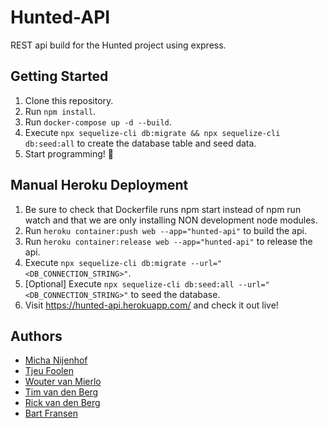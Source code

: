 # Hunted-API
REST api build for the Hunted project using express.

## Getting Started
1. Clone this repository.
2. Run `npm install`.
3. Run `docker-compose up -d --build`.
4. Execute `npx sequelize-cli db:migrate && npx sequelize-cli db:seed:all` to create the database table and seed data.
5. Start programming! :tada:

## Manual Heroku Deployment
1. Be sure to check that Dockerfile runs npm start instead of npm run watch and that we are only installing NON development node modules.
2. Run `heroku container:push web --app="hunted-api"` to build the api.
3. Run `heroku container:release web --app="hunted-api"` to release the api.
4. Execute `npx sequelize-cli db:migrate --url="<DB_CONNECTION_STRING>"`.
5. [Optional] Execute `npx sequelize-cli db:seed:all --url="<DB_CONNECTION_STRING>"` to seed the database.
6. Visit https://hunted-api.herokuapp.com/ and check it out live!

## Authors
- [Micha Nijenhof](https://github.com/nijenhof)
- [Tjeu Foolen](https://github.com/tjeufoolen)
- [Wouter van Mierlo](https://github.com/wvm28)
- [Tim van den Berg](https://github.com/timvandenber9)
- [Rick van den Berg](https://github.com/thatoneguyrick)
- [Bart Fransen](https://github.com/Bartf6)